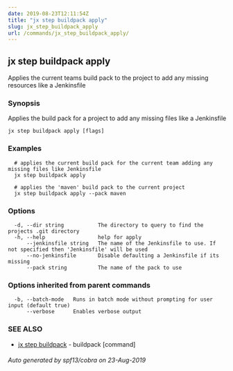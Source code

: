 ```yaml
---
date: 2019-08-23T12:11:54Z
title: "jx step buildpack apply"
slug: jx_step_buildpack_apply
url: /commands/jx_step_buildpack_apply/
---
```

## jx step buildpack apply

Applies the current teams build pack to the project to add any missing resources like a Jenkinsfile

### Synopsis

Applies the build pack for a project to add any missing files like a Jenkinsfile

```
jx step buildpack apply [flags]
```

### Examples

```
  # applies the current build pack for the current team adding any missing files like Jenkinsfile
  jx step buildpack apply
  
  # applies the 'maven' build pack to the current project
  jx step buildpack apply --pack maven
```

### Options

```
  -d, --dir string           The directory to query to find the projects .git directory
  -h, --help                 help for apply
      --jenkinsfile string   The name of the Jenkinsfile to use. If not specified then 'Jenkinsfile' will be used
      --no-jenkinsfile       Disable defaulting a Jenkinsfile if its missing
      --pack string          The name of the pack to use
```

### Options inherited from parent commands

```
  -b, --batch-mode   Runs in batch mode without prompting for user input (default true)
      --verbose      Enables verbose output
```

### SEE ALSO

* [jx step buildpack](/commands/jx_step_buildpack/)	 - buildpack [command]

###### Auto generated by spf13/cobra on 23-Aug-2019
